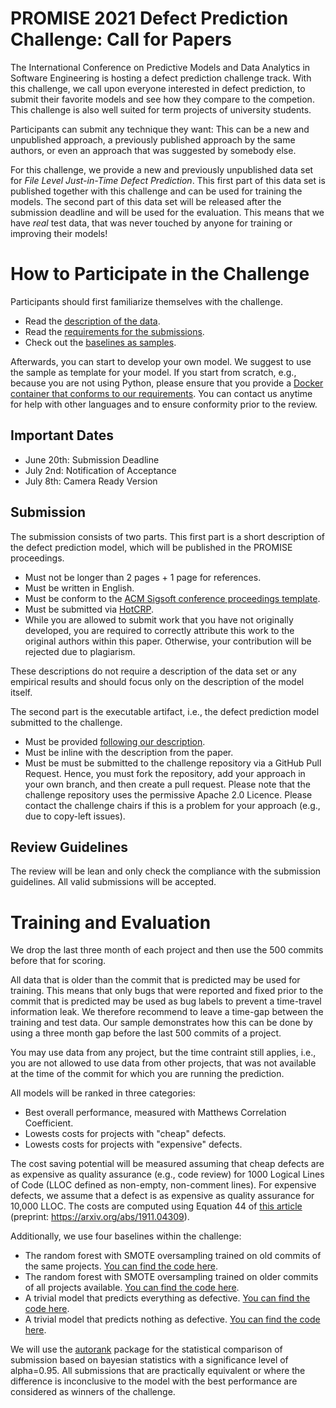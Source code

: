 # PROMISE 2021 Defect Prediction Challenge: Call for Papers


The International Conference on Predictive Models and Data Analytics in Software Engineering is hosting a defect prediction challenge track. With this challenge, we call upon everyone interested in defect prediction, to submit their favorite models and see how they compare to the competion. This challenge is also well suited for term projects of university students. 

Participants can submit any technique they want: This can be a new and unpublished approach, a previously published approach by the same authors, or even an approach that was suggested by somebody else. 

For this challenge, we provide a new and previously unpublished data set for *File Level Just-in-Time Defect Prediction*. This first part of this data set is published together with this challenge and can be used for training the models. The second part of this data set will be released after the submission deadline and will be used for the evaluation. This means that we have *real* test data, that was never touched by anyone for training or improving their models!

# How to Participate in the Challenge

Participants should first familiarize themselves with the challenge.
- Read the [description of the data](LINK_MISSING).
- Read the [requirements for the submissions](requirements.md). 
- Check out the [baselines as samples](approaches).

Afterwards, you can start to develop your own model. We suggest to use the sample as template for your model. If you start from scratch, e.g., because you are not using Python, please ensure that you provide a [Docker container that conforms to our requirements](requirements.md). You can contact us anytime for help with other languages and to ensure conformity prior to the review. 

## Important Dates

- June 20th: Submission Deadline
- July 2nd: Notification of Acceptance
- July 8th: Camera Ready Version

## Submission

The submission consists of two parts. This first part is a short description of the defect prediction model, which will be published in the PROMISE proceedings.
- Must not be longer than 2 pages + 1 page for references. 
- Must be written in English.
- Must be conform to the [ACM Sigsoft conference proceedings template](https://www.acm.org/publications/proceedings-template). 
- Must be submitted via [HotCRP](LINK_MISSING). 
- While you are allowed to submit work that you have not originally developed, you are required to correctly attribute this work to the original authors within this paper. Otherwise, your contribution will be rejected due to plagiarism. 

These descriptions do not require a description of the data set or any empirical results and should focus only on the description of the model itself. 

The second part is the executable artifact, i.e., the defect prediction model submitted to the challenge.
- Must be provided [following our description](requirements.md).
- Must be inline with the description from the paper. 
- Must be must be submitted to the challenge repository via a GitHub Pull Request. Hence, you must fork the repository, add your approach in your own branch, and then create a pull request. Please note that the challenge repository uses the permissive Apache 2.0 Licence. Please contact the challenge chairs if this is a problem for your approach (e.g., due to copy-left issues). 

## Review Guidelines

The review will be lean and only check the compliance with the submission guidelines. All valid submissions will be accepted.

# Training and Evaluation

We drop the last three month of each project and then use the 500 commits before that for scoring. 

All data that is older than the commit that is predicted may be used for training. This means that only bugs that were reported and fixed prior to the commit that is predicted may be used as bug labels to prevent a time-travel information leak. We therefore recommend to leave a time-gap between the training and test data. Our sample demonstrates how this can be done by using a three month gap before the last 500 commits of a project. 

You may use data from any project, but the time contraint still applies, i.e., you are not allowed to use data from other projects, that was not available at the time of the commit for which you are running the prediction. 

All models will be ranked in three categories:
- Best overall performance, measured with Matthews Correlation Coefficient.
- Lowests costs for projects with "cheap" defects. 
- Lowests costs for projects with "expensive" defects. 

The cost saving potential will be measured assuming that cheap defects are as expensive as quality assurance (e.g., code review) for 1000 Logical Lines of Code (LLOC defined as non-empty, non-comment lines). For expensive defects, we assume that a defect is as expensive as quality assurance for 10,000 LLOC. The costs are computed using Equation 44 of [this article](https://doi.org/10.1109/TSE.2019.2957794) (preprint: https://arxiv.org/abs/1911.04309). 

Additionally, we use four baselines within the challenge:
- The random forest with SMOTE oversampling trained on old commits of the same projects. [You can find the code here](approaches/baseline_rf_wp).
- The random forest with SMOTE oversampling trained on older commits of all projects available. [You can find the code here](approaches/baseline_rf_all).
- A trivial model that predicts everything as defective. [You can find the code here](approaches/baseline_all).
- A trivial model that predicts nothing as defective. [You can find the code here](approaches/baseline_none).

We will use the [autorank](https://github.com/sherbold/autorank) package for the statistical comparison of submission based on bayesian statistics with a significance level of alpha=0.95. All submissions that are practically equivalent or where the difference is inconclusive to the model with the best performance are considered as winners of the challenge. 

